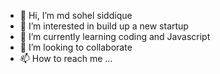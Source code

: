 - 👋 Hi, I’m md sohel siddique 
- 👀 I’m interested in build up a new startup 
- 🌱 I’m currently learning coding and Javascript 
- 💞️ I’m looking to collaborate 
- 📫 How to reach me ...

<!---
sidbln/sidbln is a ✨ special ✨ repository because its `README.md` (this file) appears on your GitHub profile.
You can click the Preview link to take a look at your changes.
--->
